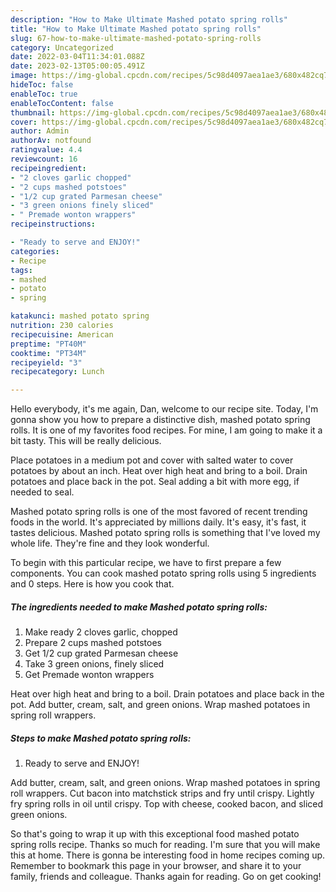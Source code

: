 ```yaml
---
description: "How to Make Ultimate Mashed potato spring rolls"
title: "How to Make Ultimate Mashed potato spring rolls"
slug: 67-how-to-make-ultimate-mashed-potato-spring-rolls
category: Uncategorized
date: 2022-03-04T11:34:01.088Z
date: 2023-02-13T05:00:05.491Z
image: https://img-global.cpcdn.com/recipes/5c98d4097aea1ae3/680x482cq70/mashed-potato-spring-rolls-recipe-main-photo.jpg
hideToc: false
enableToc: true
enableTocContent: false
thumbnail: https://img-global.cpcdn.com/recipes/5c98d4097aea1ae3/680x482cq70/mashed-potato-spring-rolls-recipe-main-photo.jpg
cover: https://img-global.cpcdn.com/recipes/5c98d4097aea1ae3/680x482cq70/mashed-potato-spring-rolls-recipe-main-photo.jpg
author: Admin
authorAv: notfound
ratingvalue: 4.4
reviewcount: 16
recipeingredient:
- "2 cloves garlic chopped"
- "2 cups mashed potstoes"
- "1/2 cup grated Parmesan cheese"
- "3 green onions finely sliced"
- " Premade wonton wrappers"
recipeinstructions:

- "Ready to serve and ENJOY!"
categories:
- Recipe
tags:
- mashed
- potato
- spring

katakunci: mashed potato spring 
nutrition: 230 calories
recipecuisine: American
preptime: "PT40M"
cooktime: "PT34M"
recipeyield: "3"
recipecategory: Lunch

---
```



Hello everybody, it's me again, Dan, welcome to our recipe site. Today, I'm gonna show you how to prepare a distinctive dish, mashed potato spring rolls. It is one of my favorites food recipes. For mine, I am going to make it a bit tasty. This will be really delicious.

Place potatoes in a medium pot and cover with salted water to cover potatoes by about an inch. Heat over high heat and bring to a boil. Drain potatoes and place back in the pot. Seal adding a bit with more egg, if needed to seal.

Mashed potato spring rolls is one of the most favored of recent trending foods in the world. It's appreciated by millions daily. It's easy, it's fast, it tastes delicious. Mashed potato spring rolls is something that I've loved my whole life. They're fine and they look wonderful.


To begin with this particular recipe, we have to first prepare a few components. You can cook mashed potato spring rolls using 5 ingredients and 0 steps. Here is how you cook that.

<!--inarticleads1-->

##### The ingredients needed to make Mashed potato spring rolls:

1. Make ready 2 cloves garlic, chopped
1. Prepare 2 cups mashed potstoes
1. Get 1/2 cup grated Parmesan cheese
1. Take 3 green onions, finely sliced
1. Get  Premade wonton wrappers


Heat over high heat and bring to a boil. Drain potatoes and place back in the pot. Add butter, cream, salt, and green onions. Wrap mashed potatoes in spring roll wrappers. 

<!--inarticleads2-->

##### Steps to make Mashed potato spring rolls:


1. Ready to serve and ENJOY!

Add butter, cream, salt, and green onions. Wrap mashed potatoes in spring roll wrappers. Cut bacon into matchstick strips and fry until crispy. Lightly fry spring rolls in oil until crispy. Top with cheese, cooked bacon, and sliced green onions. 

So that's going to wrap it up with this exceptional food mashed potato spring rolls recipe. Thanks so much for reading. I'm sure that you will make this at home. There is gonna be interesting food in home recipes coming up. Remember to bookmark this page in your browser, and share it to your family, friends and colleague. Thanks again for reading. Go on get cooking!
